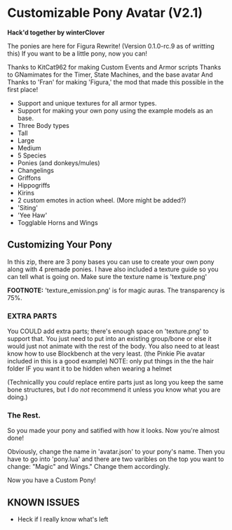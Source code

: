 # Customizable Pony Avatar (V2.1)
**Hack'd together by winterClover**

The ponies are here for Figura Rewrite! (Version 0.1.0-rc.9 as of writting this) If you want to be a little pony, now you can!

Thanks to KitCat962 for making Custom Events and Armor scripts
Thanks to GNamimates for the Timer, State Machines, and the base avatar
And Thanks to 'Fran' for making 'Figura,' the mod that made this possible in the first place!

- Support and unique textures for all armor types.
- Support for making your own pony using the example models as an base.
 - Three Body types
  - Tall
  - Large
  - Medium
 - 5 Species
  - Ponies (and donkeys/mules)
  - Changelings
  - Griffons
  - Hippogriffs
  - Kirins
- 2 custom emotes in action wheel. (More might be added?)
 - 'Siting'
 - 'Yee Haw'
- Togglable Horns and Wings

## Customizing Your Pony

In this zip, there are 3 pony bases you can use to create your own pony along with 4 premade ponies. I have also included a texture guide so you can tell what is going on. Make sure the texture name is 'texture.png'

**FOOTNOTE:** 'texture_emission.png' is for magic auras. The transparency is 75%.

### EXTRA PARTS

You COULD add extra parts; there's enough space on 'texture.png' to support that. You just need to put into an existing group/bone or else it would just not animate with the rest of the body. You also need to at least know how to use Blockbench at the very least. (the Pinkie Pie avatar included in this is a good example)
NOTE: only put things in the the hair folder IF you want it to be hidden when wearing a helmet

(Technicallly you *could* replace entire parts just as long you keep the same bone structures, but I do *not* recommend it unless you know what you are doing.)

### The Rest.

So you made your pony and satified with how it looks. Now you're almost done!

Obviously, change the name in 'avatar.json' to your pony's name. Then you have to go into 'pony.lua' and there are two varibles on the top you want to change: "Magic" and Wings." Change them accordingly.

Now you have a Custom Pony!



## KNOWN ISSUES
- Heck if I really know what's left